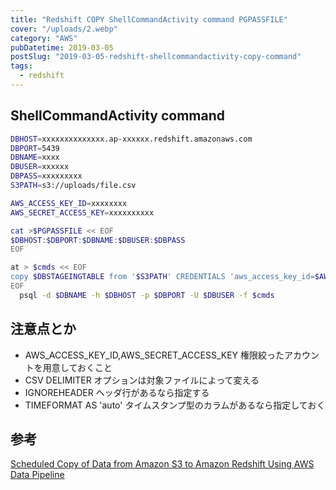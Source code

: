 ```yaml
---
title: "Redshift COPY ShellCommandActivity command PGPASSFILE"
cover: "/uploads/2.webp"
category: "AWS"
pubDatetime: 2019-03-05
postSlug: "2019-03-05-redshift-shellcommandactivity-copy-command"
tags:
  - redshift
---
```


## ShellCommandActivity command

```bash
DBHOST=xxxxxxxxxxxxxx.ap-xxxxxx.redshift.amazonaws.com
DBPORT=5439
DBNAME=xxxx
DBUSER=xxxxxx
DBPASS=xxxxxxxxx
S3PATH=s3://uploads/file.csv

AWS_ACCESS_KEY_ID=xxxxxxxx
AWS_SECRET_ACCESS_KEY=xxxxxxxxxx

cat >$PGPASSFILE << EOF
$DBHOST:$DBPORT:$DBNAME:$DBUSER:$DBPASS
EOF

at > $cmds << EOF
copy $DBSTAGEINGTABLE from '$S3PATH' CREDENTIALS 'aws_access_key_id=$AWS_ACCESS_KEY_ID;aws_secret_access_key=$AWS_SECRET_ACCESS_KEY' CSV DELIMITER ',' MAXERROR 100000 IGNOREHEADER 1 TIMEFORMAT AS 'auto';
EOF
  psql -d $DBNAME -h $DBHOST -p $DBPORT -U $DBUSER -f $cmds
```

## 注意点とか

- AWS_ACCESS_KEY_ID,AWS_SECRET_ACCESS_KEY 権限絞ったアカウントを用意しておくこと
- CSV DELIMITER オプションは対象ファイルによって変える
- IGNOREHEADER ヘッダ行があるなら指定する
- TIMEFORMAT AS 'auto' タイムスタンプ型のカラムがあるなら指定しておく

## 参考

[Scheduled Copy of Data from Amazon S3 to Amazon Redshift Using AWS Data Pipeline](http://cloudtribe.io/index.php/2019/02/12/scheduled-copy-of-data-from-amazon-s3-to-amazon-redshift-using-aws-data-pipeline/)
